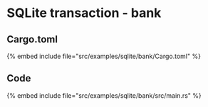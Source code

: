 # SQLite transaction - bank

## Cargo.toml

{% embed include file="src/examples/sqlite/bank/Cargo.toml" %}

## Code

{% embed include file="src/examples/sqlite/bank/src/main.rs" %}


